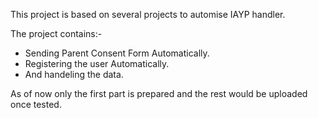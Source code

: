 This project is based on several projects to automise IAYP handler. 

The project contains:-

- Sending Parent Consent Form Automatically.
- Registering the user Automatically.
- And handeling the data. 

As of now only the first part is prepared and the rest would be uploaded once tested.
